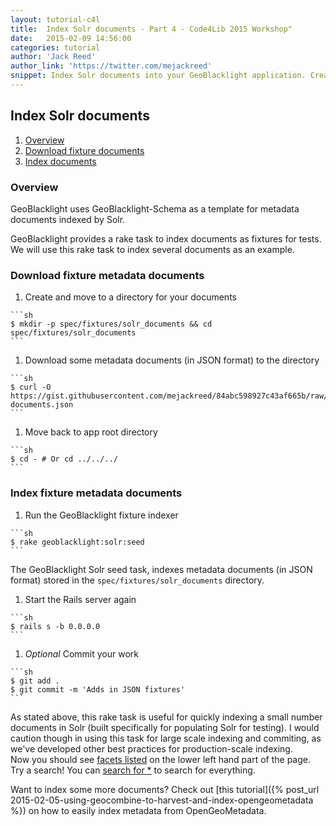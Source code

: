 ```yaml
---
layout: tutorial-c4l
title:  Index Solr documents - Part 4 - Code4Lib 2015 Workshop"
date:   2015-02-09 14:56:00
categories: tutorial
author: 'Jack Reed'
author_link: 'https://twitter.com/mejackreed'
snippet: Index Solr documents into your GeoBlacklight application. Created as part of a tutorial series for a 2015 Code4Lib Preconference Workshop'
---
```




## Index Solr documents
  1. [Overview](#overview)
  1. [Download fixture documents](#download-fixture-documents)
  1. [Index documents](#index-documents)

### Overview

GeoBlacklight uses GeoBlacklight-Schema as a template for metadata documents indexed by Solr.

GeoBlacklight provides a rake task to index documents as fixtures for tests. We will use this rake task to index several documents as an example.

### Download fixture metadata documents

  1. Create and move to a directory for your documents

    ```sh
    $ mkdir -p spec/fixtures/solr_documents && cd spec/fixtures/solr_documents
    ```

  1. Download some metadata documents (in JSON format) to the directory

    ```sh
    $ curl -O https://gist.githubusercontent.com/mejackreed/84abc598927c43af665b/raw/geoblacklight-documents.json
    ```

  1. Move back to app root directory

    ```sh
    $ cd - # Or cd ../../../
    ```

### Index fixture metadata documents

  1. Run the GeoBlacklight fixture indexer

    ```sh
    $ rake geoblacklight:solr:seed
    ```
    
The GeoBlacklight Solr seed task, indexes metadata documents (in JSON format) stored in the `spec/fixtures/solr_documents` directory.

  1. Start the Rails server again

    ```sh
    $ rails s -b 0.0.0.0
    ```

  1. *Optional* Commit your work

    ```sh
    $ git add .
    $ git commit -m 'Adds in JSON fixtures'
    ```

<div class='flash-alert'>
  As stated above, this rake task is useful for quickly indexing a small number documents in Solr (built specifically for populating Solr for testing). I would caution though in using this task for large scale indexing and commiting, as we've developed other best practices for production-scale indexing.
</div>

<div class='flash-success'>
  Now you should see <a href="http://127.0.0.1:3000">facets listed</a> on the lower left hand part of the page. Try a search! You can <a href="http://127.0.0.1:3000/?q=*">search for *</a> to search for everything.
</div>

Want to index some more documents? Check out [this tutorial]({% post_url 2015-02-05-using-geocombine-to-harvest-and-index-opengeometadata %}) on how to easily index metadata from OpenGeoMetadata.